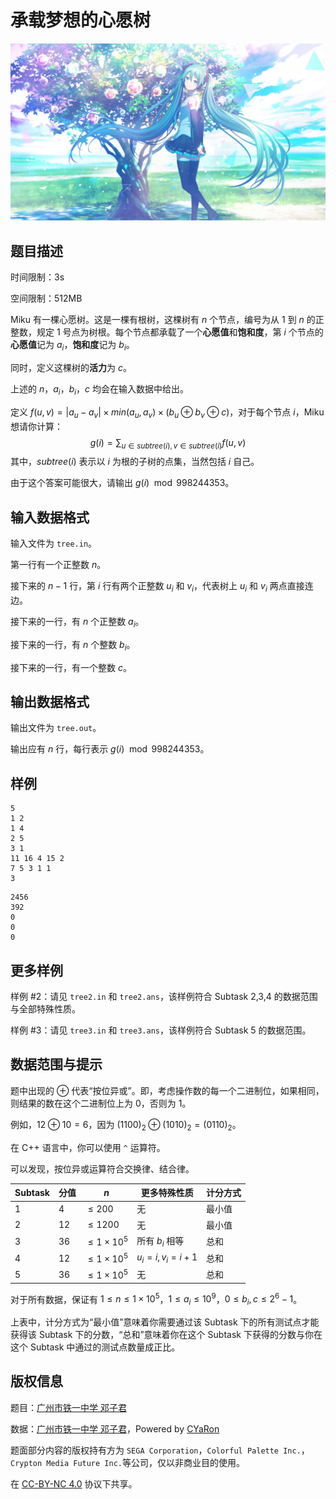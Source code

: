 # 承载梦想的心愿树

![在心愿重合的地方](./card_021_016_normal_compressed.jpg)

## 题目描述

时间限制：3s

空间限制：512MB

Miku 有一棵心愿树。这是一棵有根树，这棵树有 $n$  个节点，编号为从 $1$ 到 $n$ 的正整数，规定 $1$ 号点为树根。每个节点都承载了一个**心愿值**和**饱和度**，第 $i$ 个节点的**心愿值**记为 $a_i$，**饱和度**记为 $b_i$。

同时，定义这棵树的**活力**为 $c$。

上述的 $n$，$a_i$，$b_i$，$c$ 均会在输入数据中给出。

定义 $f(u,v)=|a_u-a_v|\times min(a_u,a_v)\times(b_u\oplus b_v\oplus c)$，对于每个节点 $i$，Miku 想请你计算：
$$
g(i)=\sum_{u\in subtree(i),v\in subtree(i)}f(u,v)
$$
其中，$subtree(i)$ 表示以 $i$ 为根的子树的点集，当然包括 $i$ 自己。

由于这个答案可能很大，请输出 $g(i)\mod998244353$。 

## 输入数据格式

输入文件为 `tree.in`。

第一行有一个正整数 $n$。

接下来的 $n-1$ 行，第 $i$ 行有两个正整数 $u_i$ 和 $v_i$，代表树上 $u_i$ 和 $v_i$ 两点直接连边。

接下来的一行，有 $n$ 个正整数 $a_i$。

接下来的一行，有 $n$ 个整数 $b_i$。

接下来的一行，有一个整数 $c$。

## 输出数据格式

输出文件为 `tree.out`。

输出应有 $n$ 行，每行表示 $g(i)\mod998244353$。

## 样例

```input1
5
1 2
1 4
2 5
3 1
11 16 4 15 2
7 5 3 1 1
3
```

```output1
2456
392
0
0
0
```

## 更多样例

样例 #2：请见 `tree2.in` 和 `tree2.ans`，该样例符合 Subtask 2,3,4 的数据范围与全部特殊性质。

样例 #3：请见 `tree3.in` 和 `tree3.ans`，该样例符合 Subtask 5 的数据范围。

## 数据范围与提示

题中出现的 $\oplus$ 代表“按位异或”。即，考虑操作数的每一个二进制位，如果相同，则结果的数在这个二进制位上为 $0$，否则为 $1$。

例如，$12\oplus10=6$，因为 $(1100)_2\oplus(1010)_2=(0110)_2$。

在 C++ 语言中，你可以使用 `^` 运算符。

可以发现，按位异或运算符合交换律、结合律。

| Subtask | 分值 | $n$              | 更多特殊性质    | 计分方式 |
| ------- | ---- | ---------------- | --------------- | -------- |
| 1       | 4    | $\le 200$        | 无              | 最小值   |
| 2       | 12   | $\le1200$        | 无              | 最小值   |
| 3       | 36   | $\le1\times10^5$ | 所有 $b_i$ 相等 | 总和     |
| 4       | 12   | $\le1\times10^5$ | $u_i=i,v_i=i+1$ | 总和     |
| 5       | 36   | $\le1\times10^5$ | 无              | 总和     |

对于所有数据，保证有 $1\le n\le1\times10^5$，$1\le a_i\le10^9$，$0\le b_i,c\le2^6-1$。

上表中，计分方式为“最小值”意味着你需要通过该 Subtask 下的所有测试点才能获得该 Subtask 下的分数，“总和”意味着你在这个 Subtask 下获得的分数与你在这个 Subtask 中通过的测试点数量成正比。

## 版权信息

题目：[广州市铁一中学 邓子君](https://www.luogu.com.cn/user/387836)

数据：[广州市铁一中学 邓子君](https://www.luogu.com.cn/user/387836)，Powered by [CYaRon](https://github.com/luogu-dev/cyaron)

题面部分内容的版权持有方为 `SEGA Corporation`，`Colorful Palette Inc.`，`Crypton Media Future Inc.`等公司，仅以非商业目的使用。

在 [CC-BY-NC 4.0](https://creativecommons.org/licenses/by-nc/4.0/legalcode.zh-hans) 协议下共享。
